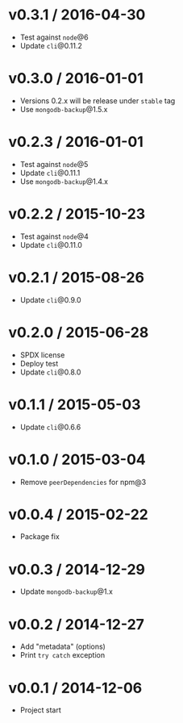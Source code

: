 v0.3.1 / 2016-04-30
==================

  * Test against `node`@6
  * Update `cli`@0.11.2

v0.3.0 / 2016-01-01
==================

  * Versions 0.2.x will be release under `stable` tag
  * Use `mongodb-backup`@1.5.x

v0.2.3 / 2016-01-01
==================

  * Test against `node`@5
  * Update `cli`@0.11.1
  * Use `mongodb-backup`@1.4.x

v0.2.2 / 2015-10-23
==================

  * Test against `node`@4
  * Update `cli`@0.11.0

v0.2.1 / 2015-08-26
==================

  * Update `cli`@0.9.0

v0.2.0 / 2015-06-28
==================

  * SPDX license
  * Deploy test
  * Update `cli`@0.8.0

v0.1.1 / 2015-05-03
==================

  * Update `cli`@0.6.6

v0.1.0 / 2015-03-04
==================

  * Remove `peerDependencies` for npm@3

v0.0.4 / 2015-02-22
==================

  * Package fix

v0.0.3 / 2014-12-29
==================

  * Update `mongodb-backup`@1.x

v0.0.2 / 2014-12-27
==================

  * Add "metadata" (options)
  * Print `try catch` exception

v0.0.1 / 2014-12-06
==================

  * Project start
